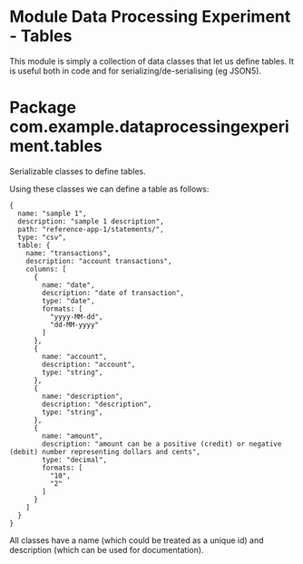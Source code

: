# Module Data Processing Experiment - Tables

This module is simply a collection of data classes that let us define tables. It is useful both in code and for serializing/de-serialising (eg JSON5).

# Package com.example.dataprocessingexperiment.tables

Serializable classes to define tables.

Using these classes we can define a table as follows:
```json5
{
  name: "sample 1",
  description: "sample 1 description",
  path: "reference-app-1/statements/",
  type: "csv",
  table: {
    name: "transactions",
    description: "account transactions",
    columns: [
      {
        name: "date",
        description: "date of transaction",
        type: "date",
        formats: [
          "yyyy-MM-dd",
          "dd-MM-yyyy"
        ]
      },
      {
        name: "account",
        description: "account",
        type: "string",
      },
      {
        name: "description",
        description: "description",
        type: "string",
      },
      {
        name: "amount",
        description: "amount can be a positive (credit) or negative (debit) number representing dollars and cents",
        type: "decimal",
        formats: [
          "10",
          "2"
        ]
      }
    ]
  }
}
```

All classes have a name (which could be treated as a unique id) and description (which can be used for documentation).